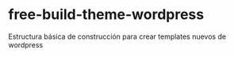 free-build-theme-wordpress
==========================

Estructura básica de construcción para crear templates nuevos de wordpress